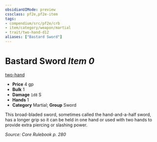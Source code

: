 ```yaml
---
obsidianUIMode: preview
cssclass: pf2e,pf2e-item
tags:
- compendium/src/pf2e/crb
- item/category/weapon/martial
- trait/two-hand-d12
aliases: ["Bastard Sword"]
---
```

# Bastard Sword *Item 0*  
[two-hand <d12>](rules/traits/two-hand.md)  

- **Price** 4 gp
- **Bulk** 1
- **Damage** `1d8` S
- **Hands** 1
- **Category** Martial; **Group** Sword 

This broad-bladed sword, sometimes called the hand-and-a-half sword, has a longer grip so it can be held in one hand or used with two hands to provide extra piercing or slashing power.

*Source: Core Rulebook p. 280*